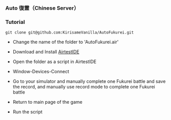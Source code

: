 ### Auto 復霊（Chinese Server）

### Tutorial
`git clone git@github.com:KirisameVanilla/AutoFukurei.git`

- Change the name of the folder to 'AutoFukurei.air'

- Download and Install [AirtestIDE](https://airtest.netease.com/)

- Open the folder as a script in AirtestIDE

- Window-Devices-Connect

- Go to your simulator and manually complete one Fukurei battle and save the record, and manually use record mode to complete one Fukurei battle
- Return to main page of the game
- Run the script